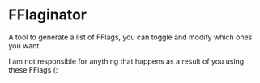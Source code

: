 # FFlaginator

A tool to generate a list of FFlags, you can toggle and modify which ones you want.

I am not responsible for anything that happens as a result of you using these FFlags (:
